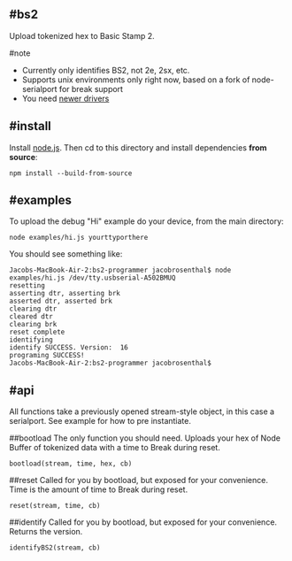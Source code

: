 #bs2
---
Upload tokenized hex to Basic Stamp 2.

#note
* Currently only identifies BS2, not 2e, 2sx, etc.
* Supports unix environments only right now, based on a fork of node-serialport for break support
* You need [newer drivers](http://www.ftdichip.com/Drivers/VCP.htm)

#install
---
Install [node.js](http://nodejs.org/). Then cd to this directory and install dependencies **from source**:
```
npm install --build-from-source
```

#examples
---
To upload the debug "Hi" example do your device, from the main directory:
```
node examples/hi.js yourttyporthere
```
You should see something like:
```
Jacobs-MacBook-Air-2:bs2-programmer jacobrosenthal$ node examples/hi.js /dev/tty.usbserial-A502BMUQ
resetting
asserting dtr, asserting brk
asserted dtr, asserted brk
clearing dtr
cleared dtr
clearing brk
reset complete
identifying
identify SUCCESS. Version:  16
programing SUCCESS!
Jacobs-MacBook-Air-2:bs2-programmer jacobrosenthal$
```

#api
----
All functions take a previously opened stream-style object, in this case a serialport. See example for how to pre instantiate.

##bootload
The only function you should need. Uploads your hex of Node Buffer of tokenized data with a time to Break during reset.
```
bootload(stream, time, hex, cb)
```

##reset
Called for you by bootload, but exposed for your convenience. Time is the amount of time to Break during reset.
```
reset(stream, time, cb)
```

##identify
Called for you by bootload, but exposed for your convenience. Returns the version.
```
identifyBS2(stream, cb)
```


